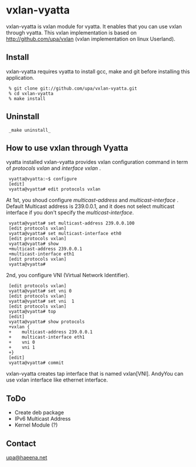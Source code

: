 vxlan-vyatta
============

vxlan-vyatta is vxlan module for vyatta. It enables that you can use
vxlan through vyatta. This vxlan implementation is based on
http://github.com/upa/vxlan (vxlan implementation on linux Userland).


Install
-------
vxlan-vyatta requires vyatta to install gcc, make and git before 
installing this application.

	 
	 % git clone git://github.com/upa/vxlan-vyatta.git
	 % cd vxlan-vyatta
	 % make install
	  

Uninstall
---------
	 _make uninstall_


How to use vxlan through Vyatta
-------------------------------
vyatta installed vxlan-vyatta provides vxlan configuration command in term of 
_protocols vxlan_ and _interface vxlan_ .

	 vyatta@vyatta:~$ configure
 	 [edit]
	 vyatta@vyatta# edit protocols vxlan 

At 1st, you shoud configure _multicast-address_ and
_multicast-interface_ .  Default Multicast address is 239.0.0.1, and
it does not select multicast interface if you don't specify the
_multicast-interface_. 

	 vyatta@vyatta# set multicast-address 239.0.0.100
	 [edit protocols vxlan]
	 vyatta@vyatta# set multicast-interface eth0
	 [edit protocols vxlan]
	 vyatta@vyatta# show
	 +multicast-address 239.0.0.1
	 +multicast-interface eth1
	 [edit protocols vxlan]
	 vyatta@vyatta#

2nd, you configure VNI (Virtual Network Identifier). 

	 [edit protocols vxlan]
	 vyatta@vyatta# set vni 0
	 [edit protocols vxlan]
	 vyatta@vyatta# set vni  1
	 [edit protocols vxlan]
	 vyatta@vyatta# top
	 [edit]
 	 vyatta@vyatta# show protocols
	 +vxlan {
	 +    multicast-address 239.0.0.1
	 +    multicast-interface eth1
 	 +    vni 0
	 +    vni 1
	 +}
	 [edit]
	 vyatta@vyatta# commit


vxlan-vyatta creates tap interface that is named vxlan[VNI]. 
AndyYou can use vxlan interface like ethernet interface.


ToDo
----
- Create deb package
- IPv6 Multicast Address
- Kernel Module (?)


Contact
-------
upa@haeena.net


